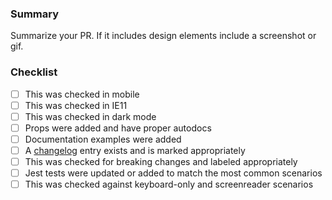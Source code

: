 ### Summary

Summarize your PR. If it includes design elements include a screenshot or gif.

### Checklist

- [ ] This was checked in mobile
- [ ] This was checked in IE11
- [ ] This was checked in dark mode
- [ ] Props were added and have proper autodocs
- [ ] Documentation examples were added
- [ ] A [changelog](https://github.com/elastic/eui/blob/master/CHANGELOG.md) entry exists and is marked appropriately
- [ ] This was checked for breaking changes and labeled appropriately
- [ ] Jest tests were updated or added to match the most common scenarios
- [ ] This was checked against keyboard-only and screenreader scenarios
